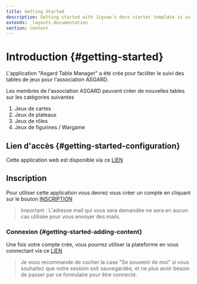 ```yaml
---
title: Getting Started
description: Getting started with Jigsaw's docs starter template is as easy as 1, 2, 3.
extends: _layouts.documentation
section: content
---
```

# Introduction {#getting-started}

L'application "Asgard Table Manager" a été crée pour faciliter le suivi des tables de jeux pour l'association ASGARD.

Les membres de l'association ASGARD peuvent créer de nouvelles tables sur les catégories suivantes

1. Jeux de cartes
2. Jeux de plateaux
3. Jeux de rôles
4. Jeux de figurines / Wargame

## Lien d'accès {#getting-started-configuration}

Cette application web est disponible via ce [LIEN](http://table-manager.jeuf5892.odns.fr/)

## Inscription

Pour utiliser cette application vous devrez vous créer un compte en cliquant sur le bouton [INSCRIPTION](http://table-manager.jeuf5892.odns.fr/register)

> Important : L'adresse mail qui vous sera demandée ne sera en aucun cas utilisée pour vous envoyer des mails.

### Connexion {#getting-started-adding-content}

Une fois votre compte crée, vous pourrez utiliser la plateforme en vous connectant via ce [LIEN](http://table-manager.jeuf5892.odns.fr/login)

> Je vous recommande de cocher la case "Se souvenir de moi" si vous souhaitez que votre session soit sauvegardée, et ne plus avoir besoin de passer par ce formulaire pour être connecté.
